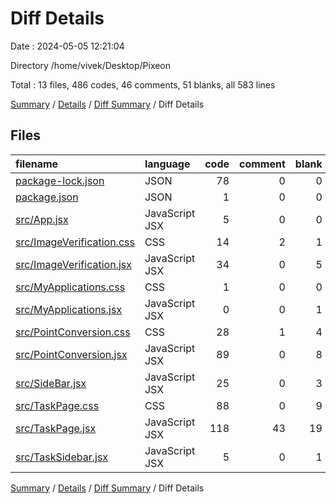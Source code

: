 # Diff Details

Date : 2024-05-05 12:21:04

Directory /home/vivek/Desktop/Pixeon

Total : 13 files,  486 codes, 46 comments, 51 blanks, all 583 lines

[Summary](results.md) / [Details](details.md) / [Diff Summary](diff.md) / Diff Details

## Files
| filename | language | code | comment | blank | total |
| :--- | :--- | ---: | ---: | ---: | ---: |
| [package-lock.json](/package-lock.json) | JSON | 78 | 0 | 0 | 78 |
| [package.json](/package.json) | JSON | 1 | 0 | 0 | 1 |
| [src/App.jsx](/src/App.jsx) | JavaScript JSX | 5 | 0 | 0 | 5 |
| [src/ImageVerification.css](/src/ImageVerification.css) | CSS | 14 | 2 | 1 | 17 |
| [src/ImageVerification.jsx](/src/ImageVerification.jsx) | JavaScript JSX | 34 | 0 | 5 | 39 |
| [src/MyApplications.css](/src/MyApplications.css) | CSS | 1 | 0 | 0 | 1 |
| [src/MyApplications.jsx](/src/MyApplications.jsx) | JavaScript JSX | 0 | 0 | 1 | 1 |
| [src/PointConversion.css](/src/PointConversion.css) | CSS | 28 | 1 | 4 | 33 |
| [src/PointConversion.jsx](/src/PointConversion.jsx) | JavaScript JSX | 89 | 0 | 8 | 97 |
| [src/SideBar.jsx](/src/SideBar.jsx) | JavaScript JSX | 25 | 0 | 3 | 28 |
| [src/TaskPage.css](/src/TaskPage.css) | CSS | 88 | 0 | 9 | 97 |
| [src/TaskPage.jsx](/src/TaskPage.jsx) | JavaScript JSX | 118 | 43 | 19 | 180 |
| [src/TaskSidebar.jsx](/src/TaskSidebar.jsx) | JavaScript JSX | 5 | 0 | 1 | 6 |

[Summary](results.md) / [Details](details.md) / [Diff Summary](diff.md) / Diff Details